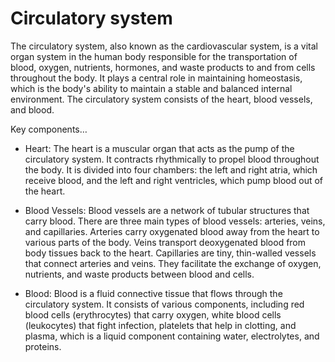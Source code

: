 # Circulatory system

The circulatory system, also known as the cardiovascular system, is a vital organ system in the human body responsible for the transportation of blood, oxygen, nutrients, hormones, and waste products to and from cells throughout the body. It plays a central role in maintaining homeostasis, which is the body's ability to maintain a stable and balanced internal environment. The circulatory system consists of the heart, blood vessels, and blood.

Key components…

* Heart: The heart is a muscular organ that acts as the pump of the circulatory system. It contracts rhythmically to propel blood throughout the body. It is divided into four chambers: the left and right atria, which receive blood, and the left and right ventricles, which pump blood out of the heart.

* Blood Vessels: Blood vessels are a network of tubular structures that carry blood. There are three main types of blood vessels: arteries, veins, and capillaries. Arteries carry oxygenated blood away from the heart to various parts of the body. Veins transport deoxygenated blood from body tissues back to the heart. Capillaries are tiny, thin-walled vessels that connect arteries and veins. They facilitate the exchange of oxygen, nutrients, and waste products between blood and cells.

* Blood: Blood is a fluid connective tissue that flows through the circulatory system. It consists of various components, including red blood cells (erythrocytes) that carry oxygen, white blood cells (leukocytes) that fight infection, platelets that help in clotting, and plasma, which is a liquid component containing water, electrolytes, and proteins.
